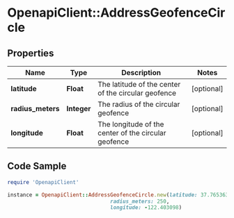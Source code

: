 # OpenapiClient::AddressGeofenceCircle

## Properties
Name | Type | Description | Notes
------------ | ------------- | ------------- | -------------
**latitude** | **Float** | The latitude of the center of the circular geofence | [optional] 
**radius_meters** | **Integer** | The radius of the circular geofence | [optional] 
**longitude** | **Float** | The longitude of the center of the circular geofence | [optional] 

## Code Sample

```ruby
require 'OpenapiClient'

instance = OpenapiClient::AddressGeofenceCircle.new(latitude: 37.765363,
                                 radius_meters: 250,
                                 longitude: -122.403098)
```


